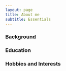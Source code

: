 ```yaml
---
layout: page
title: About me
subtitle: Essentials
---
```


### Background

### Education

### Hobbies and Interests
